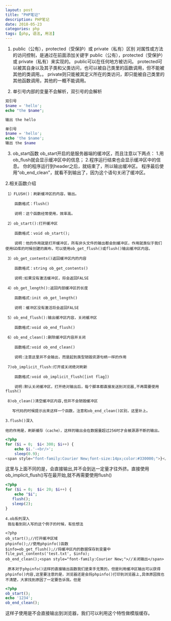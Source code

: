 ```yaml
---
layout: post
title: "PHP笔记"
description: PHP笔记
date: 2018-05-23
categories: php
tags: [php, 语法, 用法]
---
```



1. public（公有），protected（受保护）或 private（私有）区别 
对属性或方法的访问控制，是通过在前面添加关键字 public（公有），protected（受保护）或 private（私有）来实现的。
public可以在任何地方被访问。
protected可以被其自身以及其子类和父类访问，也可以被自己类里的函数调用，但不能被其他的类调用。。
private则只能被其定义所在的类访问，即只能被自己类里的其他函数调用，其他的一概不能调用。

2. 单引号内部的变量不会解析，双引号的会解析
~~~php
双引号
$name = 'hello';
echo "the $name";

输出 the hello

单引号
$name = 'hello';
echo 'the $name';
输出 the $name
~~~

3.  ob_start函数
ob_start开启的是服务器端的缓冲区，而且注意以下两点：
1.用ob_flush就会显示缓冲区中的信息；
2.程序运行结束也会显示缓冲区中的信息。
你的程序运行到header之后，就结束了，所以输出缓冲区。
程序最后使用“ob_end_clean”，就看不到输出了，因为这个语句关闭了缓冲区。

2.相关函数介绍

     1）FLUSH()：刷新缓冲区的内容，输出。

        函数格式：flush()

        说明：这个函数经常使用，效率高。

     2）ob_start():打开缓冲区

        函数格式：void ob_start();

        说明：他的作用就是打开缓冲区，所有非头文件的输出都会到缓冲区，作用就类似于我们使用GD库的时候创建的画布，可以使用ob_get_flush()或flush()输出缓冲区内容。

     3）ob_get_contents()返回缓冲区内的内容

        函数格式：string ob_get_contents()

        说明:如果没有激活缓冲区，将会返回FALSE

     4）ob_get_length():返回内部缓冲区的长度

        函数格式:init ob_get_length()

        说明：缓冲区没有激活将会返回FALSE

     5）ob_end_flush():输出缓冲区内容，关闭缓冲区

        函数格式:void ob_end_flush()

     6）ob_end_clean():删除缓冲区内容并关闭

        函数格式:void ob_end_clean()

        说明:注意这里并不会输出，而是起到类型销毁资源句柄一样的作用

     7)ob_implicit_flush:打开或关闭绝对刷新

        函数格式:void ob_implicit_flush([int flag])

        说明:默认关闭缓冲区，打开绝对输出后，每个脚本都直接发送到浏览器,不再需要使用flush()

     8)ob_clean()清空缓冲区内容,但并不会销毁缓冲区

       写代码的时候提示出来这样一个函数，注意和ob_end_clean()区别，这里补上。

    3.flush()深入

    他的作用是，刷新缓存（cache），这样的输出会在数据量超过256时才会被源源不断的输出。

~~~php
<?php  
for ($i = 0;  $i< 300; $i++) {  
    echo $i.'-<br/>';  
    sleep(0.9);  
<span style="font-family:Courier New;font-size:14px;color:#330000;">}</span>  
~~~
这里与上面不同的是，会直接输出,并不会到达一定量才往外挤。直接使用ob_implicit_flush()写在最开始,就不再需要使用flush()

~~~php
<?php  
for ($i = 0;  $i< 20; $i++) {  
    echo "$i";  
   flush();  
   sleep(2);  
}  
~~~
    4.ob系列深入
     我在看到别人写的这个例子的时候，有些想法


~~~
<?php  
ob_start();//打开缓冲区域  
phpinfo();//使用phpinfo()函数  
$info=ob_get_flush();//将缓冲区内的数据保存到变量中  
file_put_contents('test.txt', $info);  
ob_end_clean();<span style="font-family:Courier New;">//关闭输出</span>  
~~~
     原本对于phpinfo()这样的直接输出函数我们是束手无策的，但是利用缓冲区输出可以获得phpinfo()内容,这里要注意的是，浏览器还是会将phpinfo()打印到浏览器上,具体原因我也不清楚，大家找到原因了一定要告诉我。但是
~~~php
<?php  
ob_start();  
echo '1234';  
ob_end_clean(); 
~~~ 
这样子使用是不会直接输出到浏览器，我们可以利用这个特性做模版缓存。
     


